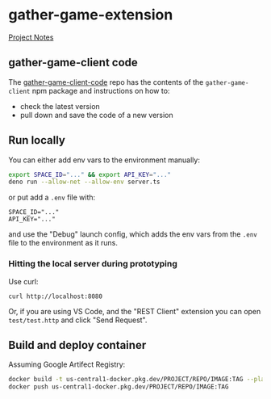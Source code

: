 # gather-game-extension

[Project Notes](https://www.notion.so/enspyrco/gather-game-extension-27f96173619e4c119a340ace281fee53)

## gather-game-client code

The [gather-game-client-code](https://github.com/enspyrco/gather-game-client-code) repo has the contents of the `gather-game-client` npm package and instructions on how to:

- check the latest version
- pull down and save the code of a new version

## Run locally

You can either add env vars to the environment manually:

```sh
export SPACE_ID="..." && export API_KEY="..."
deno run --allow-net --allow-env server.ts
```

or put add a `.env` file with:

```.env
SPACE_ID="..."
API_KEY="..."
```

and use the "Debug" launch config, which adds the env vars from the `.env` file to the environment as it runs.

### Hitting the local server during prototyping

Use curl:

`curl http://localhost:8080`

Or, if you are using VS Code, and the "REST Client" extension
you can open `test/test.http` and click "Send Request".

## Build and deploy container

Assuming Google Artifect Registry:

```bash
docker build -t us-central1-docker.pkg.dev/PROJECT/REPO/IMAGE:TAG --platform=linux/amd64 .
docker push us-central1-docker.pkg.dev/PROJECT/REPO/IMAGE:TAG
```
